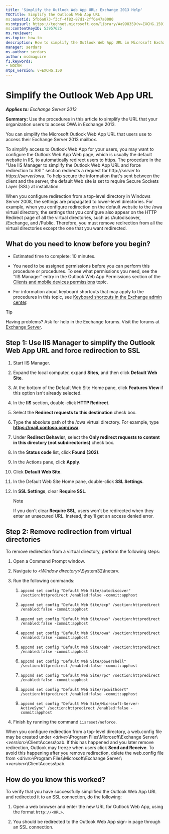 ```yaml
---
title: 'Simplify the Outlook Web App URL: Exchange 2013 Help'
TOCTitle: Simplify the Outlook Web App URL
ms:assetid: 5fb6a873-f3cf-4f82-87d1-2ff6e47a0080
ms:mtpsurl: https://technet.microsoft.com/library/Aa998359(v=EXCHG.150)
ms:contentKeyID: 53957625
ms.reviewer: 
ms.topic: how-to
description: How to simplify the Outlook Web App URL in Microsoft Exchange Server
manager: serdars
ms.author: serdars
author: msdmaguire
f1.keywords:
- NOCSH
mtps_version: v=EXCHG.150
---
```


# Simplify the Outlook Web App URL

_**Applies to:** Exchange Server 2013_

**Summary:** Use the procedures in this article to simplify the URL that your organization users to access OWA in Exchange 2013.

You can simplify the Microsoft Outlook Web App URL that users use to access their Exchange Server 2013 mailbox.

To simplify access to Outlook Web App for your users, you may want to configure the Outlook Web App Web page, which is usually the default website in IIS, to automatically redirect users to https. The procedure in the "Use IIS Manager to simplify the Outlook Web App URL and force redirection to SSL" section redirects a request for http://*server* to https://*server*/owa. To help secure the information that's sent between the client and the server, the default Web site is set to require Secure Sockets Layer (SSL) at installation.

When you configure redirection from a top-level directory in Windows Server 2008, the settings are propagated to lower-level directories. For example, when you configure redirection on the default website to the /owa virtual directory, the settings that you configure also appear on the HTTP Redirect page of all the virtual directories, such as /Autodiscover, /Exchange, and /Public. Therefore, you must remove redirection from all the virtual directories except the one that you want redirected.

## What do you need to know before you begin?

- Estimated time to complete: 10 minutes.

- You need to be assigned permissions before you can perform this procedure or procedures. To see what permissions you need, see the "IIS Manager" entry in the Outlook Web App Permissions section of the [Clients and mobile devices permissions](clients-and-mobile-devices-permissions-exchange-2013-help.md) topic.

- For information about keyboard shortcuts that may apply to the procedures in this topic, see [Keyboard shortcuts in the Exchange admin center](keyboard-shortcuts-in-the-exchange-admin-center-2013-help.md).

> [!TIP]
> Having problems? Ask for help in the Exchange forums. Visit the forums at [Exchange Server](https://social.technet.microsoft.com/forums/office/home?category=exchangeserver).

## Step 1: Use IIS Manager to simplify the Outlook Web App URL and force redirection to SSL

1. Start IIS Manager.

2. Expand the local computer, expand **Sites**, and then click **Default Web Site**.

3. At the bottom of the Default Web Site Home pane, click **Features View** if this option isn't already selected.

4. In the **IIS** section, double-click **HTTP Redirect**.

5. Select the **Redirect requests to this destination** check box.

6. Type the absolute path of the /owa virtual directory. For example, type **https://mail.contoso.com/owa**.

7. Under **Redirect Behavior**, select the **Only redirect requests to content in this directory (not subdirectories)** check box.

8. In the **Status code** list, click **Found (302)**.

9. In the Actions pane, click **Apply**.

10. Click **Default Web Site**.

11. In the Default Web Site Home pane, double-click **SSL Settings**.

12. In **SSL Settings**, clear **Require SSL**.

    > [!NOTE]
    > If you don't clear <STRONG>Require SSL</STRONG>, users won't be redirected when they enter an unsecured URL. Instead, they'll get an access denied error.

## Step 2: Remove redirection from virtual directories

To remove redirection from a virtual directory, perform the following steps:

1. Open a Command Prompt window.

2. Navigate to \<*Window directory*\>\\System32\\Inetsrv.

3. Run the following commands:

   1. `appcmd set config "Default Web Site/autodiscover" /section:httpredirect /enabled:false -commit:apphost`

   2. `appcmd set config "Default Web Site/ecp" /section:httpredirect /enabled:false -commit:apphost`

   3. `appcmd set config "Default Web Site/ews" /section:httpredirect /enabled:false -commit:apphost`

   4. `appcmd set config "Default Web Site/owa" /section:httpredirect /enabled:false -commit:apphost`

   5. `appcmd set config "Default Web Site/oab" /section:httpredirect /enabled:false -commit:apphost`

   6. `appcmd set config "Default Web Site/powershell" /section:httpredirect /enabled:false -commit:apphost`

   7. `appcmd set config "Default Web Site/rpc" /section:httpredirect /enabled:false -commit:apphost`

   8. `appcmd set config "Default Web Site/rpcwithcert" /section:httpredirect /enabled:false -commit:apphost`

   9. `appcmd set config "Default Web Site/Microsoft-Server-ActiveSync" /section:httpredirect /enabled:false -commit:apphost`

4. Finish by running the command `iisreset/noforce`.

When you configure redirection from a top-level directory, a web.config file may be created under \<*drive*\>\\Program Files\\Microsoft\\Exchange Server\\\<*version*\>\\ClientAccess\\oab. If this has happened and you later remove redirection, Outlook may freeze when users click **Send and Receive**. To avoid this happening after you remove redirection, delete the web.config file from \<*drive*\>\\Program Files\\Microsoft\\Exchange Server\\\<*version*\>\\ClientAccess\\oab.

## How do you know this worked?

To verify that you have successfully simplified the Outlook Web App URL and redirected it to an SSL connection, do the following:

1. Open a web browser and enter the new URL for Outlook Web App, using the format `http://<URL>`.

2. You should be redirected to the Outlook Web App sign-in page through an SSL connection.

